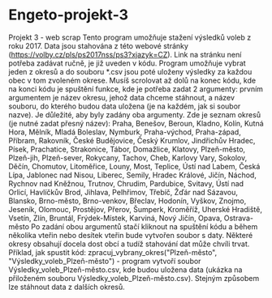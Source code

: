 # Engeto-projekt-3
Projekt 3 - web scrap
Tento program umožňuje stažení výsledků voleb z roku 2017. 
Data jsou stahována z této webové stránky (https://volby.cz/pls/ps2017nss/ps3?xjazyk=CZ). Link na stránku není potřeba zadávat ručně, je již uveden v kódu. 
Program umožňuje vybrat jeden z okresů a do souboru *.csv jsou poté uloženy výsledky za každou obec v tom zvoleném okrese. 
Musíš scrolovat až dolů na konec kódu, kde na konci kódu je spuštění funkce, kde je potřeba zadat 2 argumenty: prvním argumentem je název okresu, jehož data chceme stáhnout, a název souboru, do kterého budou data uložena (je na každém, jak si soubor nazve). 
Je důležité, aby byly zadány oba argumenty. 
Zde je seznam okresů (je nutné zadat přesný název):
Praha, Benešov, Beroun, Kladno, Kolín, Kutná Hora, Mělník, Mladá Boleslav, Nymburk, Praha-východ, Praha-západ, Příbram, Rakovník, České Budějovice, Český Krumlov, Jindřichův Hradec, Písek, Prachatice, Strakonice, Tábor, Domažlice, Klatovy, Plzeň-město, Plzeň-jih, Plzeň-sever, Rokycany, Tachov, Cheb, Karlovy Vary, Sokolov, Děčín, Chomutov, Litoměřice, Louny, Most, Teplice, Ústí nad Labem, Česká Lípa, Jablonec nad Nisou, Liberec, Semily, Hradec Králové, Jičín, Náchod, Rychnov nad Kněžnou, Trutnov, Chrudim, Pardubice, Svitavy, Ústí nad Orlicí, Havlíčkův Brod, Jihlava, Pelhřimov, Třebíč, Žďár nad Sázavou, Blansko, Brno-město, Brno-venkov, Břeclav, Hodonín, Vyškov, Znojmo, Jeseník, Olomouc, Prostějov, Přerov, Šumperk, Kroměříž, Uherské Hradiště, Vsetín, Zlín, Bruntál, Frýdek-Místek, Karviná, Nový Jičín, Opava, Ostrava-město
Po zadání obou argumentů  stačí kliknout na spuštění kódu a během několika vteřin nebo desítek vteřin bude vytvořen soubor s daty. Některé okresy obsahují docela dost obcí a tudíž stahování dat může chvíli trvat. 
Příklad, jak spustit kód: zpracuj_vybrany_okres("Plzeň-město", "Výsledky_voleb_Plzeň-město") - program vytvoří soubor Výsledky_voleb_Plzeň-město.csv, kde budou uložena data (ukázka na přiloženém souboru Výsledky_voleb_Plzeň-město.csv).
Stejným způsobem lze stáhnout data z dalších okresů. 
